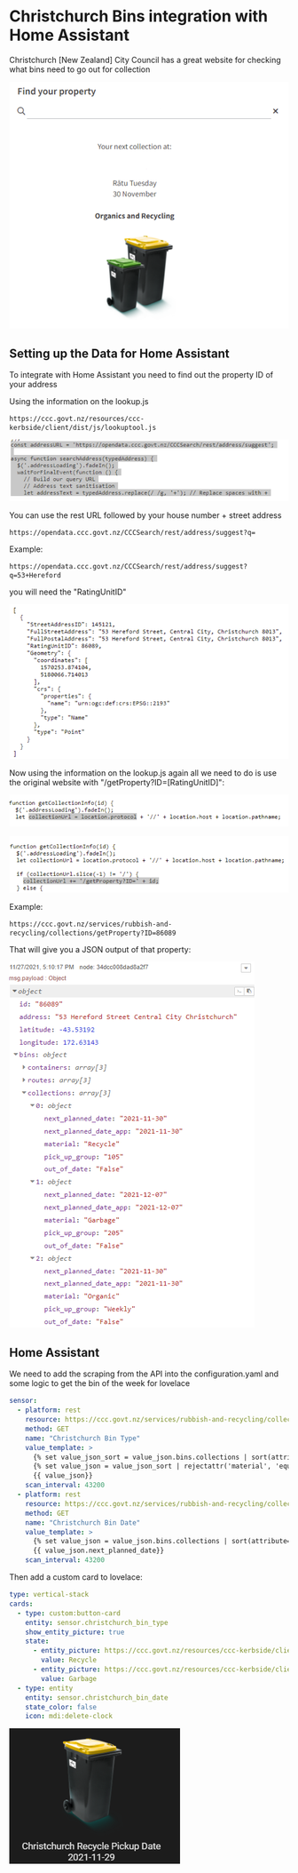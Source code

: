 # Christchurch Bins integration with Home Assistant 

Christchurch [New Zealand] City Council has a great website for checking what bins need to go out for collection

![image-20211127165316748](https://raw.githubusercontent.com/durankeeley/Christchurch-Bins-with-Home-Assistant/main/assets/image-20211127165316748.png)


## Setting up the Data for Home Assistant

To integrate with Home Assistant you need to find out the property ID of your address 

Using the information on the lookup.js

```
https://ccc.govt.nz/resources/ccc-kerbside/client/dist/js/lookuptool.js
```

![image-20211127170317178](https://raw.githubusercontent.com/durankeeley/Christchurch-Bins-with-Home-Assistant/main/assets/image-20211127170317178.png)

You can use the rest URL followed by your house number + street address 

```
https://opendata.ccc.govt.nz/CCCSearch/rest/address/suggest?q=
```

Example:

```
https://opendata.ccc.govt.nz/CCCSearch/rest/address/suggest?q=53+Hereford
```

you will need the "RatingUnitID"

![image-20211127170041061](https://raw.githubusercontent.com/durankeeley/Christchurch-Bins-with-Home-Assistant/main/assets/image-20211127170041061.png)

Now using the information on the lookup.js again all we need to do is use the original website with "/getProperty?ID=[RatingUnitID]":

![image-20211127170759542](https://raw.githubusercontent.com/durankeeley/Christchurch-Bins-with-Home-Assistant/main/assets/image-20211127170759542.png)

![image-20211127170831635](https://raw.githubusercontent.com/durankeeley/Christchurch-Bins-with-Home-Assistant/main/assets/image-20211127170831635.png)

Example:

```
https://ccc.govt.nz/services/rubbish-and-recycling/collections/getProperty?ID=86089
```



That will give you a JSON output of that property:

![image-20211127171207369](https://raw.githubusercontent.com/durankeeley/Christchurch-Bins-with-Home-Assistant/main/assets/image-20211127171207369.png)

## Home Assistant

We need to add the scraping from the API into the configuration.yaml and some logic to get the bin of the week for lovelace

```yaml
sensor:
  - platform: rest
    resource: https://ccc.govt.nz/services/rubbish-and-recycling/collections/getProperty?ID=86089
    method: GET
    name: "Christchurch Bin Type"
    value_template: >
      {% set value_json_sort = value_json.bins.collections | sort(attribute='next_planned_date') %}
      {% set value_json = value_json_sort | rejectattr('material', 'equalto', 'Organic') | map(attribute='material') | list | first %}
      {{ value_json}}
    scan_interval: 43200
  - platform: rest
    resource: https://ccc.govt.nz/services/rubbish-and-recycling/collections/getProperty?ID=86089
    method: GET
    name: "Christchurch Bin Date"
    value_template: >
      {% set value_json = value_json.bins.collections | sort(attribute='next_planned_date') | first %}
      {{ value_json.next_planned_date}}
    scan_interval: 43200
```

Then add a custom card to lovelace:

```yaml
type: vertical-stack
cards:
  - type: custom:button-card
    entity: sensor.christchurch_bin_type
    show_entity_picture: true
    state:
      - entity_picture: https://ccc.govt.nz/resources/ccc-kerbside/client/images/yellowbin.png
        value: Recycle
      - entity_picture: https://ccc.govt.nz/resources/ccc-kerbside/client/images/redbin.png
        value: Garbage
  - type: entity
    entity: sensor.christchurch_bin_date
    state_color: false
    icon: mdi:delete-clock
```

![image-20211127173015400](https://raw.githubusercontent.com/durankeeley/Christchurch-Bins-with-Home-Assistant/main/assets/image-20211127173015400.png)
